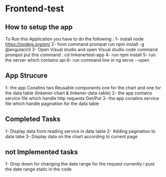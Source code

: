 # Frontend-test

## How to setup the app
To Run this Application you have to do the following :
1- install node https://nodejs.org/en/
2- from command prompat run npm install -g @angular/cli
3- Open Visual studio and open Visual studio code command prompot put this command : cd linkenertest-app
4- run npm install 
5- run the server which contains api 
6- run command line in  ng serve --open

## App Strucure 

1- the app Conatins two Reusable components one for the chart and one for the data table (linkener-chart & linkener-data-table)
2- the app contains service file which handle http requests Get/Put
3- the app conatins service file which handle pagination for the data table


## Completed Tasks

1- Display data from reading service in data table
2- Adding pagination to data tabe
3- Display data on the chart according to current page

## not Implemented tasks

1- Drop down for changing the date range for the request currently i pust the date range static in the code



